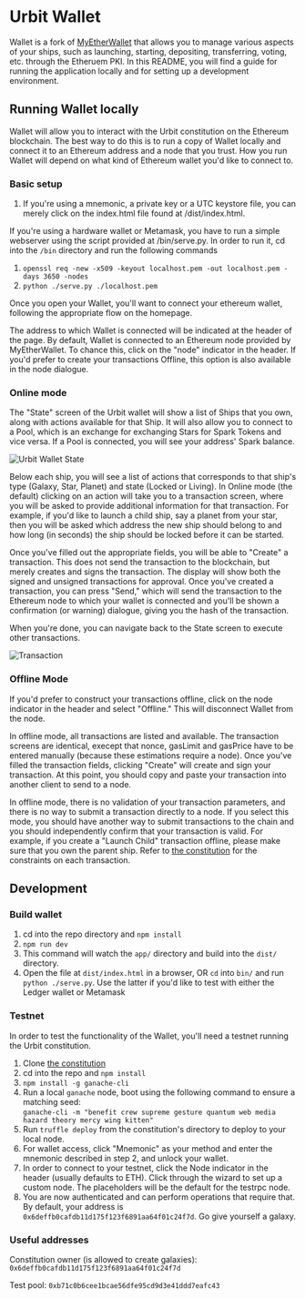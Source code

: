 # Urbit Wallet

Wallet is a fork of [MyEtherWallet](https://www.MyEtherWallet.com) that allows 
you to manage various aspects of your ships, such as launching, starting, 
depositing, transferring, voting, etc. through the Etheruem PKI. In this README, 
you will find a guide for running the application locally and for setting up a 
development environment.

## Running Wallet locally

Wallet will allow you to interact with the Urbit constitution on the Ethereum 
blockchain. The best way to do this is to run a copy of Wallet locally and connect 
it to an Ethereum address and a node that you trust. How you run Wallet will depend 
on what kind of Ethereum wallet you'd like to connect to.

### Basic setup

1. If you're using a mnemonic, a private key or a UTC keystore file, you can merely 
click on the index.html file found at /dist/index.html.

If you're using a hardware wallet or Metamask, you have to run a simple webserver 
using the script provided at /bin/serve.py. In order to run it, cd into the `/bin` 
directory and run the following commands 

1. `openssl req -new -x509 -keyout localhost.pem -out localhost.pem -days 3650 -nodes`
2. `python ./serve.py ./localhost.pem`

Once you open your Wallet, you'll want to connect your ethereum wallet, following the 
appropriate flow on the homepage.

The address to which Wallet is connected will be indicated at the header of the page. 
By default, Wallet is connected to an Ethereum node provided by MyEtherWallet. To 
chance this, click on the "node" indicator in the header. If you'd prefer to create 
your transactions Offline, this option is also available in the node dialogue.

### Online mode

The "State" screen of the Urbit wallet will show a list of Ships that you own, along 
with actions available for that Ship. It will also allow you to connect to a Pool, 
which is an exchange for exchanging Stars for Spark Tokens and vice versa. If a Pool 
is connected, you will see your address' Spark balance.

![Urbit Wallet State](https://i.imgur.com/5GjDw5W.png)

Below each ship, you will see a list of actions that corresponds to that ship's type 
(Galaxy, Star, Planet) and state (Locked or Living). In Online mode (the default) 
clicking on an action will take you to a transaction screen, where you will be asked 
to provide additional information for that transaction. For example, if you'd like 
to launch a child ship, say a planet from your star, then you will be asked which 
address the new ship should belong to and how long (in seconds) the ship should be 
locked before it can be started. 

Once you've filled out the appropriate fields, you will be able to "Create" a 
transaction. This does not send the transaction to the blockchain, but merely 
creates and signs the transaction. The display will show both the signed and 
unsigned transactions for approval. Once you've created a transaction, you can press 
"Send," which will send the transaction to the Ethereum node to which your wallet 
is connected and you'll be shown a confirmation (or warning) dialogue, giving you 
the hash of the transaction.

When you're done, you can navigate back to the State screen to execute other transactions.

![Transaction](https://i.imgur.com/zvH6p8T.png)

### Offline Mode

If you'd prefer to construct your transactions offline, click on the node indicator 
in the header and select "Offline." This will disconnect Wallet from the node. 

In offline mode, all transactions are listed and available. The transaction screens 
are identical, execept that nonce, gasLimit and gasPrice have to be entered manually 
(because these estimations require a node). Once you've filled the transaction fields, 
clicking "Create" will create and sign your transaction. At this point, you should 
copy and paste your transaction into another client to send to a node.

In offline mode, there is no validation of your transaction parameters, and there 
is no way to submit a transaction directly to a node. If you select this mode, you 
should have another way to submit transactions to the chain and you should independently 
confirm that your transaction is valid. For example, if you create a "Launch Child" 
transaction offline, please make sure that you own the parent ship. Refer to 
[the constitution](https://github.com/urbit/constitution) for the constraints on 
each transaction.

## Development

### Build wallet
1. cd into the repo directory and `npm install`
2. `npm run dev`
3. This command will watch the `app/` directory and build into the `dist/` directory.
4. Open the file at `dist/index.html` in a browser, OR `cd` into `bin/` and run `python ./serve.py`. Use the latter if you'd like to test with either the Ledger wallet or Metamask

### Testnet
In order to test the functionality of the Wallet, you'll need a testnet running the 
Urbit constitution.
1. Clone [the constitution](https://github.com/urbit/constitution)
2. cd into the repo and `npm install`
3. `npm install -g ganache-cli`
3. Run a local `ganache` node, boot using the following command to ensure a matching seed:  
   `ganache-cli -m "benefit crew supreme gesture quantum web media hazard theory mercy wing kitten"`
4. Run `truffle deploy` from the constitution's directory to deploy to your local node.
5. For wallet access, click "Mnemonic" as your method and enter the mnemonic described in step 2, and unlock your wallet.
6. In order to connect to your testnet, click the Node indicator in the header (usually defaults to ETH). Click through the wizard to set up a custom node. The placeholders will be the default for the testrpc node.
10. You are now authenticated and can perform operations that require that. By default, your address is `0x6deffb0cafdb11d175f123f6891aa64f01c24f7d`. Go give yourself a galaxy.

### Useful addresses
Constitution owner (is allowed to create galaxies): `0x6deffb0cafdb11d175f123f6891aa64f01c24f7d`

Test pool: `0xb71c0b6cee1bcae56dfe95cd9d3e41ddd7eafc43`



